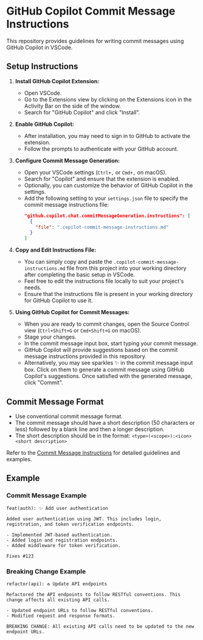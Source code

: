 # GitHub Copilot Commit Message Instructions

This repository provides guidelines for writing commit messages using GitHub Copilot in VSCode.

## Setup Instructions

1. **Install GitHub Copilot Extension:**

   - Open VSCode.
   - Go to the Extensions view by clicking on the Extensions icon in the Activity Bar on the side of the window.
   - Search for "GitHub Copilot" and click "Install".

2. **Enable GitHub Copilot:**

   - After installation, you may need to sign in to GitHub to activate the extension.
   - Follow the prompts to authenticate with your GitHub account.

3. **Configure Commit Message Generation:**

   - Open your VSCode settings (`Ctrl+,` or `Cmd+,` on macOS).
   - Search for "Copilot" and ensure that the extension is enabled.
   - Optionally, you can customize the behavior of GitHub Copilot in the settings.
   - Add the following setting to your `settings.json` file to specify the commit message instructions file:
     ```json
     "github.copilot.chat.commitMessageGeneration.instructions": [
       {
         "file": ".copilot-commit-message-instructions.md"
       }
     ]
     ```

4. **Copy and Edit Instructions File:**

   - You can simply copy and paste the `.copilot-commit-message-instructions.md` file from this project into your working directory after completing the basic setup in VSCode.
   - Feel free to edit the instructions file locally to suit your project's needs.
   - Ensure that the instructions file is present in your working directory for GitHub Copilot to use it.

5. **Using GitHub Copilot for Commit Messages:**

   - When you are ready to commit changes, open the Source Control view (`Ctrl+Shift+G` or `Cmd+Shift+G` on macOS).
   - Stage your changes.
   - In the commit message input box, start typing your commit message.
   - GitHub Copilot will provide suggestions based on the commit message instructions provided in this repository.
   - Alternatively, you may see sparkles ✨ in the commit message input box. Click on them to generate a commit message using GitHub Copilot's suggestions. Once satisfied with the generated message, click "Commit".

## Commit Message Format

- Use conventional commit message format.
- The commit message should have a short description (50 characters or less) followed by a blank line and then a longer description.
- The short description should be in the format: `<type>(<scope>):<icon> <short description>`

Refer to the [Commit Message Instructions](./.copilot-commit-message-instructions.md) for detailed guidelines and examples.

## Example

### Commit Message Example

```
feat(auth): ✨ Add user authentication

Added user authentication using JWT. This includes login, registration, and token verification endpoints.

- Implemented JWT-based authentication.
- Added login and registration endpoints.
- Added middleware for token verification.

Fixes #123
```

### Breaking Change Example

```
refactor(api): ♻️ Update API endpoints

Refactored the API endpoints to follow RESTful conventions. This change affects all existing API calls.

- Updated endpoint URLs to follow RESTful conventions.
- Modified request and response formats.

BREAKING CHANGE: All existing API calls need to be updated to the new endpoint URLs.
```

